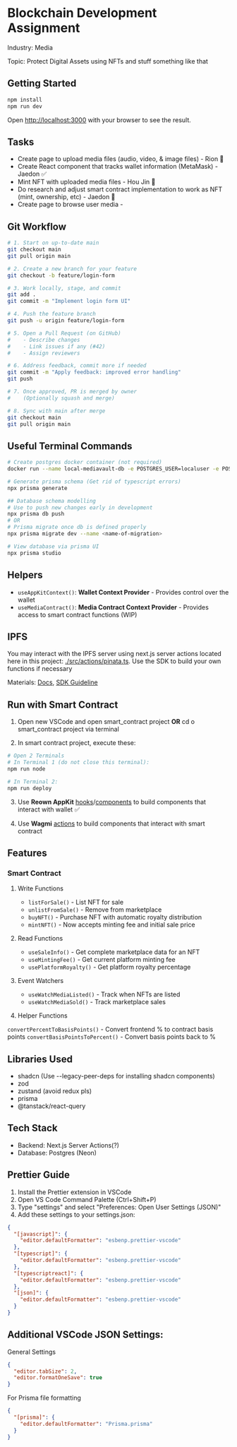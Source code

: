 # Blockchain Development Assignment

Industry: Media

Topic: Protect Digital Assets using NFTs and stuff something like that

## Getting Started

```bash
npm install
npm run dev
```

Open [http://localhost:3000](http://localhost:3000) with your browser to see the result.

## Tasks

- Create page to upload media files (audio, video, & image files) - Rion 🔨
- Create React component that tracks wallet information (MetaMask) - Jaedon ✅
- Mint NFT with uploaded media files - Hou Jin 🔨
- Do research and adjust smart contract implementation to work as NFT (mint, ownership, etc) - Jaedon 🔨
- Create page to browse user media - 

## Git Workflow

```bash
# 1. Start on up-to-date main
git checkout main
git pull origin main

# 2. Create a new branch for your feature
git checkout -b feature/login-form

# 3. Work locally, stage, and commit
git add .
git commit -m "Implement login form UI"

# 4. Push the feature branch
git push -u origin feature/login-form

# 5. Open a Pull Request (on GitHub)
#    - Describe changes
#    - Link issues if any (#42)
#    - Assign reviewers

# 6. Address feedback, commit more if needed
git commit -m "Apply feedback: improved error handling"
git push

# 7. Once approved, PR is merged by owner
#    (Optionally squash and merge)

# 8. Sync with main after merge
git checkout main
git pull origin main
```

## Useful Terminal Commands

```bash
# Create postgres docker container (not required)
docker run --name local-mediavault-db -e POSTGRES_USER=localuser -e POSTGRES_PASSWORD=localpass -e POSTGRES_DB=localdb -p 5432:5432 -d postgres

# Generate prisma schema (Get rid of typescript errors)
npx prisma generate

## Database schema modelling
# Use to push new changes early in development
npx prisma db push
# OR
# Prisma migrate once db is defined properly
npx prisma migrate dev --name <name-of-migration>

# View database via prisma UI
npx prisma studio

```

## Helpers

- `useAppKitContext()`: **Wallet Context Provider** - Provides control over the wallet
- `useMediaContract()`: **Media Contract Context Provider** - Provides access to smart contract functions (WIP)

## IPFS

You may interact with the IPFS server using next.js server actions located here in this project: [./src/actions/pinata.ts](./src/actions/pinata.ts).  Use the SDK to build your own functions if necessary

Materials: [Docs](https://docs.pinata.cloud/quickstart), [SDK Guideline](https://docs.pinata.cloud/sdk/getting-started)

## Run with Smart Contract

1. Open new VSCode and open smart_contract project **OR** cd o smart_contract project via terminal

2. In smart contract project, execute these:

```bash
# Open 2 Terminals
# In Terminal 1 (do not close this terminal):
npm run node

# In Terminal 2:
npm run deploy
```

3. Use **Reown AppKit** [hooks](https://docs.reown.com/appkit/next/core/hooks#hooks)/[components](https://docs.reown.com/appkit/next/core/components) to build components that interact with wallet ✅

4. Use **Wagmi** [actions](https://wagmi.sh/core/api/actions) to build components that interact with smart contract

## Features

### Smart Contract

1. Write Functions

    - `listForSale()` - List NFT for sale
    - `unlistFromSale()` - Remove from marketplace
    - `buyNFT()` - Purchase NFT with automatic royalty distribution
    - `mintNFT()` - Now accepts minting fee and initial sale price

2. Read Functions

    - `useSaleInfo()` - Get complete marketplace data for an NFT
    - `useMintingFee()` - Get current platform minting fee
    - `usePlatformRoyalty()` - Get platform royalty percentage

3. Event Watchers

    - `useWatchMediaListed()` - Track when NFTs are listed
    - `useWatchMediaSold()` - Track marketplace sales

4. Helper Functions

`convertPercentToBasisPoints()` - Convert frontend % to contract basis points
`convertBasisPointsToPercent()` - Convert basis points back to %

## Libraries Used

- shadcn (Use --legacy-peer-deps for installing shadcn components)
- zod
- zustand (avoid redux pls)
- prisma
- @tanstack/react-query

## Tech Stack

- Backend: Next.js Server Actions(?)
- Database: Postgres (Neon)

## Prettier Guide

1. Install the Prettier extension in VSCode
2. Open VS Code Command Palette (Ctrl+Shift+P)
3. Type "settings" and select "Preferences: Open User Settings (JSON)"
4. Add these settings to your settings.json:

```json
{
  "[javascript]": {
    "editor.defaultFormatter": "esbenp.prettier-vscode"
  },
  "[typescript]": {
    "editor.defaultFormatter": "esbenp.prettier-vscode"
  },
  "[typescriptreact]": {
    "editor.defaultFormatter": "esbenp.prettier-vscode"
  },
  "[json]": {
    "editor.defaultFormatter": "esbenp.prettier-vscode"
  }
}
```

## Additional VSCode JSON Settings:

General Settings

```json
{
  "editor.tabSize": 2,
  "editor.formatOneSave": true
}
```

For Prisma file formatting

```json
{
  "[prisma]": {
    "editor.defaultFormatter": "Prisma.prisma"
  }
}
```
